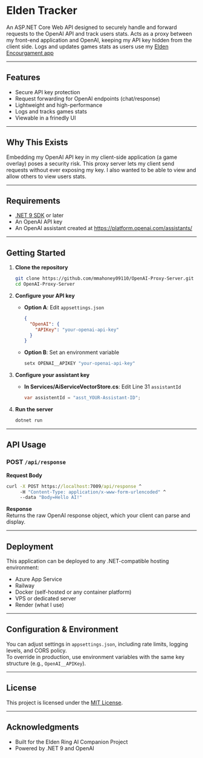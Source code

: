 # Elden Tracker

An ASP.NET Core Web API designed to securely handle and forward requests to the OpenAI API and track users stats. Acts as a proxy between my front-end application and OpenAI, keeping my API key hidden from the client side. Logs and updates games stats as users use my [Elden Encourgament app](https://github.com/mmahoney09110/EldenRingEncouragement)

---

## Features

- Secure API key protection  
- Request forwarding for OpenAI endpoints (chat/response)  
- Lightweight and high-performance  
- Logs and tracks games stats
- Viewable in a frinedly UI

---

## Why This Exists

Embedding my OpenAI API key in my client-side application (a game overlay) poses a security risk. This proxy server lets my client send requests without ever exposing my key. I also wanted to be able to view and allow others to view users stats.

---

## Requirements

- [.NET 9 SDK](https://dotnet.microsoft.com/download) or later  
- An OpenAI API key  
- An OpenAI assistant created at https://platform.openai.com/assistants/

---

## Getting Started

1. **Clone the repository**  
   ```bash
   git clone https://github.com/mmahoney09110/OpenAI-Proxy-Server.git
   cd OpenAI-Proxy-Server
   ```

2. **Configure your API key**  
   - **Option A**: Edit `appsettings.json`  
     ```json
     {
       "OpenAI": {
         "APIKey": "your-openai-api-key"
       }
     }
     ```  
   - **Option B**: Set an environment variable  
     ```bash
     setx OPENAI__APIKEY "your-openai-api-key"
     ```
3. **Configure your assistant key**  
   - **In Services/AiServiceVectorStore.cs**: Edit Line 31 `assistantId`  
     ```C#
     var assistentId = "asst_YOUR-Assistant-ID";
     ```  

3. **Run the server**  
   ```bash
   dotnet run
   ```

---

## API Usage

### POST `/api/response`

**Request Body**
```cmd
curl -X POST https://localhost:7009/api/response ^
     -H "Content-Type: application/x-www-form-urlencoded" ^
     --data "Body=Hello AI!"
```

**Response**  
Returns the raw OpenAI response object, which your client can parse and display.

---

## Deployment

This application can be deployed to any .NET-compatible hosting environment:

- Azure App Service  
- Railway  
- Docker (self-hosted or any container platform)  
- VPS or dedicated server
- Render (what I use)

---

## Configuration & Environment

You can adjust settings in `appsettings.json`, including rate limits, logging levels, and CORS policy.  
To override in production, use environment variables with the same key structure (e.g., `OpenAI__APIKey`).

---

## License

This project is licensed under the [MIT License](LICENSE).

---

## Acknowledgments

- Built for the Elden Ring AI Companion Project  
- Powered by .NET 9 and OpenAI  
